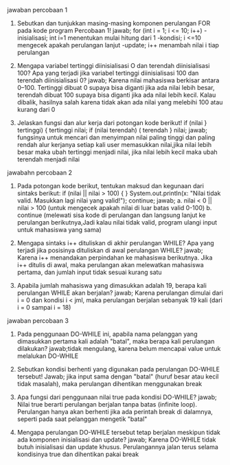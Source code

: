jawaban percobaan 1
1. Sebutkan dan tunjukkan masing-masing komponen perulangan FOR pada kode program Percobaan 1!
jawab; for (int i = 1; i <= 10; i++) 
-inisialisasi; int i=1 menentukan mulai hitung dari 1
-kondisi; i <=10 mengecek apakah perulangan lanjut
-update; i++ menambah nilai i tiap perulangan 

2. Mengapa variabel tertinggi diinisialisasi O dan terendah diinisialisasi 100? Apa yang terjadi jika variabel tertinggi diinisialisasi 100 dan terendah diinisialisasi 0?
jawab; Karena nilai mahasiswa berkisar antara 0–100.
Tertinggi dibuat 0 supaya bisa diganti jika ada nilai lebih besar,
terendah dibuat 100 supaya bisa diganti jika ada nilai lebih kecil.
Kalau dibalik, hasilnya salah karena tidak akan ada nilai yang melebihi 100 atau kurang dari 0

3. Jelaskan fungsi dan alur kerja dari potongan kode berikut!
if (nilai } tertinggi) { tertinggi nilai; if (nilai terendah) ( terendah } nilai;
jawab; fungsinya untuk mencari dan menyimpan nilai paling tinggi dan paling rendah 
alur kerjanya setiap kali user memasukkan nilai,jika nilai lebih besar maka ubah tertinggi menjadi nilai, jika nilai lebih kecil maka ubah terendah menjadi nilai 

jawabahn percobaan 2
1. Pada potongan kode berikut, tentukan maksud dan kegunaan dari sintaks berikut:
if (nilai || nilai > 100) {
} System.out.println(x: "Nilai tidak valid. Masukkan lagi nilai yang valid!"); continue;
jawab; 
a. nilai < 0 || nilai > 100 (untuk mengecek apakah nilai di luar batas valid 0-100)
b. continue (melewati sisa kode di perulangan dan langsung lanjut ke perulangan berikutnya,Jadi kalau nilai tidak valid, program ulangi input untuk mahasiswa yang sama)

2. Mengapa sintaks i++ dituliskan di akhir perulangan WHILE? Apa yang terjadi jika posisinya dituliskan di awal perulangan WHILE?
jawab; Karena i++ menandakan perpindahan ke mahasiswa berikutnya. Jika i++ ditulis di awal, maka perulangan akan melewatkan mahasiswa pertama, dan jumlah input tidak sesuai kurang satu

3. Apabila jumlah mahasiswa yang dimasukkan adalah 19, berapa kali perulangan WHILE akan berjalan?
jawab; Karena perulangan dimulai dari i = 0 dan kondisi i < jml,
maka perulangan berjalan sebanyak 19 kali (dari i = 0 sampai i = 18)

jawaban percobaan 3
1. Pada penggunaan DO-WHILE ini, apabila nama pelanggan yang dimasukkan pertama kali adalah "batal", maka berapa kali perulangan dilakukan?
jawab;tidak mengulang, karena belum mencapai value untuk melalukan DO-WHILE 

2. Sebutkan kondisi berhenti yang digunakan pada perulangan DO-WHILE tersebut!
Jawab; jika input sama dengan "batal" (huruf besar atau kecil tidak masalah), maka perulangan dihentikan menggunakan break

3. Apa fungsi dari penggunaan nilai true pada kondisi DO-WHILE?
jawab; Nilai true berarti perulangan berjalan tanpa batas (infinite loop).
Perulangan hanya akan berhenti jika ada perintah break di dalamnya, seperti pada saat pelanggan mengetik "batal"

4. Mengapa perulangan DO-WHILE tersebut tetap berjalan meskipun tidak ada komponen inisialisasi dan update?
jawab; Karena DO-WHILE tidak butuh inisialisasi dan update khusus.
Perulangannya jalan terus selama kondisinya true dan dihentikan pakai break